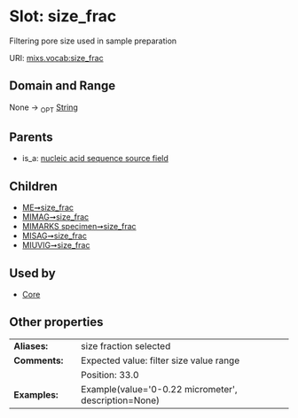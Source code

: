 
# Slot: size_frac


Filtering pore size used in sample preparation

URI: [mixs.vocab:size_frac](https://w3id.org/mixs/vocab/size_frac)


## Domain and Range

None ->  <sub>OPT</sub> [String](types/String.md)

## Parents

 *  is_a: [nucleic acid sequence source field](nucleic_acid_sequence_source_field.md)

## Children

 *  [ME➞size_frac](ME_size_frac.md)
 *  [MIMAG➞size_frac](MIMAG_size_frac.md)
 *  [MIMARKS specimen➞size_frac](MIMARKS_specimen_size_frac.md)
 *  [MISAG➞size_frac](MISAG_size_frac.md)
 *  [MIUVIG➞size_frac](MIUVIG_size_frac.md)

## Used by

 * [Core](Core.md)

## Other properties

|  |  |  |
| --- | --- | --- |
| **Aliases:** | | size fraction selected |
| **Comments:** | | Expected value: filter size value range |
|  | | Position: 33.0 |
| **Examples:** | | Example(value='0-0.22 micrometer', description=None) |

